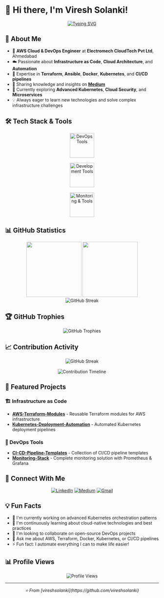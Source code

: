 # 👋 Hi there, I'm Viresh Solanki!

<div align="center">
  
  [![Typing SVG](https://readme-typing-svg.herokuapp.com?font=Fira+Code&weight=600&size=28&pause=1000&color=58A6FF&center=true&vCenter=true&random=false&width=600&lines=AWS+Cloud+%26+DevOps+Engineer;Infrastructure+as+Code+Expert;Automation+Enthusiast;Always+Learning+New+Technologies)](https://git.io/typing-svg)
  
</div>

## 🚀 About Me

- 🔧 **AWS Cloud & DevOps Engineer** at **Electromech CloudTech Pvt Ltd**, Ahmedabad
- ☁️ Passionate about **Infrastructure as Code**, **Cloud Architecture**, and **Automation**
- 🚀 Expertise in **Terraform**, **Ansible**, **Docker**, **Kubernetes**, and **CI/CD pipelines**
- 📝 Sharing knowledge and insights on **[Medium](https://medium.com/@vireshsolanki58)**
- 🌱 Currently exploring **Advanced Kubernetes**, **Cloud Security**, and **Microservices**
- 💡 Always eager to learn new technologies and solve complex infrastructure challenges

## 🛠️ Tech Stack & Tools

<div align="center">
  <img src="https://skillicons.dev/icons?i=aws,terraform,ansible,docker,kubernetes,jenkins" height="80" alt="DevOps Tools" />
  <br><br>
  <img src="https://skillicons.dev/icons?i=python,bash,linux,ubuntu,git,github" height="80" alt="Development Tools" />
  <br><br>
  <img src="https://skillicons.dev/icons?i=prometheus,grafana,nginx,vscode,githubactions" height="80" alt="Monitoring & Tools" />
</div>

## 📊 GitHub Statistics

<div align="center">
  <img height="180em" src="https://github-readme-stats.vercel.app/api?username=vireshsolanki&show_icons=true&theme=tokyonight&include_all_commits=true&count_private=true&hide_border=true"/>
  <img height="180em" src="https://github-readme-stats.vercel.app/api/top-langs/?username=vireshsolanki&layout=compact&langs_count=8&theme=tokyonight&hide_border=true"/>
</div>

<div align="center">
  <img src="https://github-readme-streak-stats.herokuapp.com/?user=vireshsolanki&theme=tokyonight&hide_border=true" alt="GitHub Streak"/>
</div>

## 🏆 GitHub Trophies
<div align="center">
  <img src="https://github-profile-trophy.vercel.app/?username=vireshsolanki&theme=tokyonight&no-frame=true&row=1&column=7" alt="GitHub Trophies"/>
</div>

## 📈 Contribution Activity
<div align="center">
  <img src="https://github-readme-streak-stats.herokuapp.com/?user=vireshsolanki&theme=tokyonight&hide_border=true&stroke=58A6FF&ring=58A6FF&fire=FF6B6B&currStreakLabel=58A6FF" alt="GitHub Streak"/>
  <br><br>
  <img src="https://github-profile-summary-cards.vercel.app/api/cards/profile-details?username=vireshsolanki&theme=tokyonight" alt="Contribution Timeline"/>
</div>

## 🌟 Featured Projects

### 🏗️ Infrastructure as Code
- **[AWS-Terraform-Modules](https://github.com/vireshsolanki/aws-terraform-modules)** - Reusable Terraform modules for AWS infrastructure
- **[Kubernetes-Deployment-Automation](https://github.com/vireshsolanki/k8s-automation)** - Automated Kubernetes deployment pipelines

### 🔧 DevOps Tools
- **[CI-CD-Pipeline-Templates](https://github.com/vireshsolanki/cicd-templates)** - Collection of CI/CD pipeline templates
- **[Monitoring-Stack](https://github.com/vireshsolanki/monitoring-stack)** - Complete monitoring solution with Prometheus & Grafana

## 🤝 Connect With Me

<div align="center">
  
  [![LinkedIn](https://img.shields.io/badge/LinkedIn-%230077B5.svg?style=for-the-badge&logo=linkedin&logoColor=white)](https://linkedin.com/in/viresh-solanki)
  [![Medium](https://img.shields.io/badge/Medium-12100E?style=for-the-badge&logo=medium&logoColor=white)](https://medium.com/@vireshsolanki58)
  [![Gmail](https://img.shields.io/badge/Gmail-D14836?style=for-the-badge&logo=gmail&logoColor=white)](mailto:vireshsolanki58@gmail.com)
  
</div>

## 💡 Fun Facts

- 🔭 I'm currently working on advanced Kubernetes orchestration patterns
- 🌱 I'm continuously learning about cloud-native technologies and best practices
- 👯 I'm looking to collaborate on open-source DevOps projects
- 💬 Ask me about AWS, Terraform, Docker, Kubernetes, or CI/CD pipelines
- ⚡ Fun fact: I automate everything I can to make life easier!

## 📊 Profile Views
<div align="center">
  <img src="https://komarev.com/ghpvc/?username=vireshsolanki&label=Profile%20views&color=0e75b6&style=flat" alt="Profile Views" />
</div>

---
<div align="center">
  <i>⭐️ From [vireshsolanki](https://github.com/vireshsolanki)</i>
</div>
